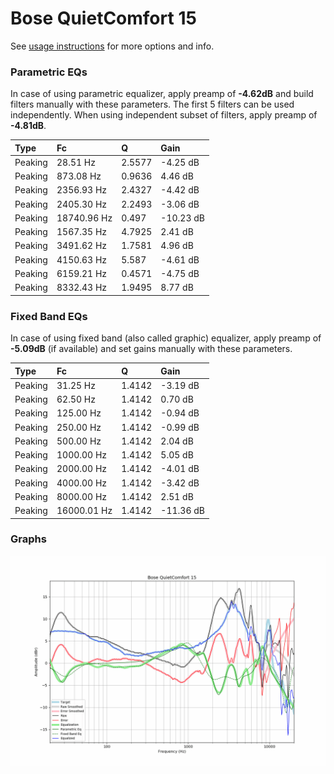 # Bose QuietComfort 15
See [usage instructions](https://github.com/jaakkopasanen/AutoEq#usage) for more options and info.

### Parametric EQs
In case of using parametric equalizer, apply preamp of **-4.62dB** and build filters manually
with these parameters. The first 5 filters can be used independently.
When using independent subset of filters, apply preamp of **-4.81dB**.

| Type    | Fc          |      Q | Gain      |
|:--------|:------------|:-------|:----------|
| Peaking | 28.51 Hz    | 2.5577 | -4.25 dB  |
| Peaking | 873.08 Hz   | 0.9636 | 4.46 dB   |
| Peaking | 2356.93 Hz  | 2.4327 | -4.42 dB  |
| Peaking | 2405.30 Hz  | 2.2493 | -3.06 dB  |
| Peaking | 18740.96 Hz | 0.497  | -10.23 dB |
| Peaking | 1567.35 Hz  | 4.7925 | 2.41 dB   |
| Peaking | 3491.62 Hz  | 1.7581 | 4.96 dB   |
| Peaking | 4150.63 Hz  | 5.587  | -4.61 dB  |
| Peaking | 6159.21 Hz  | 0.4571 | -4.75 dB  |
| Peaking | 8332.43 Hz  | 1.9495 | 8.77 dB   |

### Fixed Band EQs
In case of using fixed band (also called graphic) equalizer, apply preamp of **-5.09dB**
(if available) and set gains manually with these parameters.

| Type    | Fc          |      Q | Gain      |
|:--------|:------------|:-------|:----------|
| Peaking | 31.25 Hz    | 1.4142 | -3.19 dB  |
| Peaking | 62.50 Hz    | 1.4142 | 0.70 dB   |
| Peaking | 125.00 Hz   | 1.4142 | -0.94 dB  |
| Peaking | 250.00 Hz   | 1.4142 | -0.99 dB  |
| Peaking | 500.00 Hz   | 1.4142 | 2.04 dB   |
| Peaking | 1000.00 Hz  | 1.4142 | 5.05 dB   |
| Peaking | 2000.00 Hz  | 1.4142 | -4.01 dB  |
| Peaking | 4000.00 Hz  | 1.4142 | -3.42 dB  |
| Peaking | 8000.00 Hz  | 1.4142 | 2.51 dB   |
| Peaking | 16000.01 Hz | 1.4142 | -11.36 dB |

### Graphs
![](./Bose%20QuietComfort%2015.png)